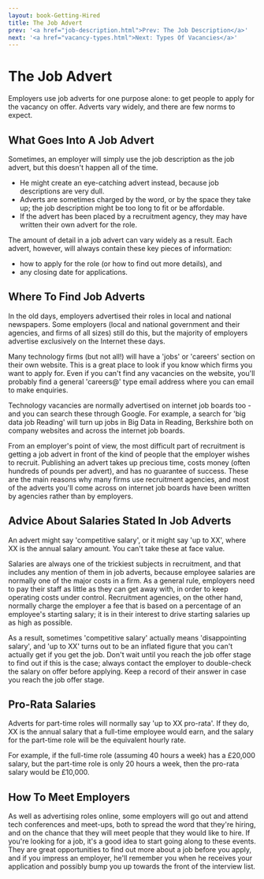 ```yaml
---
layout: book-Getting-Hired
title: The Job Advert
prev: '<a href="job-description.html">Prev: The Job Description</a>'
next: '<a href="vacancy-types.html">Next: Types Of Vacancies</a>'
---
```


# The Job Advert

Employers use job adverts for one purpose alone: to get people to apply for the vacancy on offer.  Adverts vary widely, and there are few norms to expect.

## What Goes Into A Job Advert

Sometimes, an employer will simply use the job description as the job advert, but this doesn't happen all of the time.

* He might create an eye-catching advert instead, because job descriptions are very dull.
* Adverts are sometimes charged by the word, or by the space they take up; the job description might be too long to fit or be affordable.
* If the advert has been placed by a recruitment agency, they may have written their own advert for the role.

The amount of detail in a job advert can vary widely as a result.  Each advert, however, will always contain these key pieces of information:

* how to apply for the role (or how to find out more details), and
* any closing date for applications.

## Where To Find Job Adverts

In the old days, employers advertised their roles in local and national newspapers.  Some employers (local and national government and their agencies, and firms of all sizes) still do this, but the majority of employers advertise exclusively on the Internet these days.

Many technology firms (but not all!) will have a 'jobs' or 'careers' section on their own website.  This is a great place to look if you know which firms you want to apply for.  Even if you can't find any vacancies on the website, you'll probably find a general 'careers@' type email address where you can email to make enquiries.

Technology vacancies are normally advertised on internet job boards too - and you can search these through Google.  For example, a search for 'big data job Reading' will turn up jobs in Big Data in Reading, Berkshire both on company websites and across the internet job boards.

From an employer's point of view, the most difficult part of recruitment is getting a job advert in front of the kind of people that the employer wishes to recruit.  Publishing an advert takes up precious time, costs money (often hundreds of pounds per advert), and has no guarantee of success.  These are the main reasons why many firms use recruitment agencies, and most of the adverts you'll come across on internet job boards have been written by agencies rather than by employers.

## Advice About Salaries Stated In Job Adverts

An advert might say 'competitive salary', or it might say 'up to XX', where XX is the annual salary amount.  You can't take these at face value.

Salaries are always one of the trickiest subjects in recruitment, and that includes any mention of them in job adverts, because employee salaries are normally one of the major costs in a firm.  As a general rule, employers need to pay their staff as little as they can get away with, in order to keep operating costs under control.  Recruitment agencies, on the other hand, normally charge the employer a fee that is based on a percentage of an employee's starting salary; it is in their interest to drive starting salaries up as high as possible.

As a result, sometimes 'competitive salary' actually means 'disappointing salary', and 'up to XX' turns out to be an inflated figure that you can't actually get if you get the job.  Don't wait until you reach the job offer stage to find out if this is the case; always contact the employer to double-check the salary on offer before applying.  Keep a record of their answer in case you reach the job offer stage.

## Pro-Rata Salaries

Adverts for part-time roles will normally say 'up to XX pro-rata'.  If they do, XX is the annual salary that a full-time employee would earn, and the salary for the part-time role will be the equivalent hourly rate.

For example, if the full-time role (assuming 40 hours a week) has a £20,000 salary, but the part-time role is only 20 hours a week, then the pro-rata salary would be £10,000.

## How To Meet Employers

As well as advertising roles online, some employers will go out and attend tech conferences and meet-ups, both to spread the word that they're hiring, and on the chance that they will meet people that they would like to hire.  If you're looking for a job, it's a good idea to start going along to these events.  They are great opportunities to find out more about a job before you apply, and if you impress an employer, he'll remember you when he receives your application and possibly bump you up towards the front of the interview list.